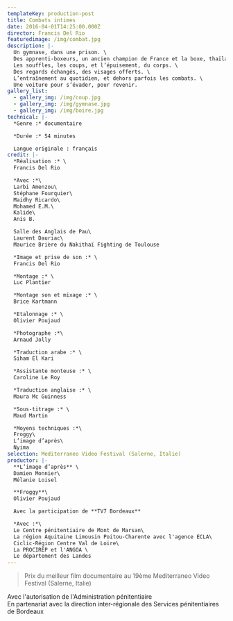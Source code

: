 ```yaml
---
templateKey: production-post
title: Combats intimes
date: 2016-04-01T14:25:00.000Z
director: Francis Del Rio
featuredimage: /img/combat.jpg
description: |-
  Un gymnase, dans une prison. \
  Des apprenti-boxeurs, un ancien champion de France et la boxe, thaïlandaise. \
  Les souffles, les coups, et l’épuisement, du corps. \
  Des regards échangés, des visages offerts. \
  L’entraînement au quotidien, et dehors parfois les combats. \
  Une voiture pour s’évader, pour revenir.
gallery_list:
  - gallery_img: /img/coup.jpg
  - gallery_img: /img/gymnase.jpg
  - gallery_img: /img/boire.jpg
technical: |-
  *Genre :* documentaire

  *Durée :* 54 minutes

  Langue originale : français
credit: |-
  *Réalisation :* \
  Francis Del Rio

  *Avec :*\
  Larbi Amenzou\
  Stéphane Fourquier\
  Maidhy Ricardo\
  Mohamed E.M.\
  Kalide\
  Anis B.

  Salle des Anglais de Pau\
  Laurent Dauriac\
  Maurice Brière du Nakithaï Fighting de Toulouse

  *Image et prise de son :* \
  Francis Del Rio

  *Montage :* \
  Luc Plantier

  *Montage son et mixage :* \
  Brice Kartmann

  *Etalonnage :* \
  Olivier Poujaud

  *Photographe :*\
  Arnaud Jolly

  *Traduction arabe :* \
  Siham El Kari

  *Assistante monteuse :* \
  Caroline Le Roy

  *Traduction anglaise :* \
  Maura Mc Guinness

  *Sous-titrage :* \
  Maud Martin

  *Moyens techniques :*\
  Froggy\
  L’image d’après\
  Nyima
selection: Mediterraneo Video Festival (Salerne, Italie)
productor: |-
  **L’image d’après** \
  Damien Monnier\
  Mélanie Loisel

  **Froggy**\
  Olivier Poujaud

  Avec la participation de **TV7 Bordeaux**

  *Avec :*\
  Le Centre pénitentiaire de Mont de Marsan\
  La région Aquitaine Limousin Poitou-Charente avec l'agence ECLA\
  Ciclic-Région Centre Val de Loire\
  La PROCIREP et l'ANGOA \
  Le département des Landes
---
```

> Prix du meilleur film documentaire au 19ème Mediterraneo Video Festival (Salerne, Italie)

Avec l'autorisation de l'Administration pénitentiaire\
En partenariat avec la direction inter-régionale des Services pénitentiaires de Bordeaux